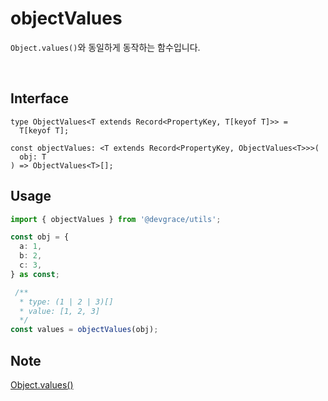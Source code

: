 # objectValues

`Object.values()`와 동일하게 동작하는 함수입니다.

<br />

## Interface
```tsx
type ObjectValues<T extends Record<PropertyKey, T[keyof T]>> =
  T[keyof T];

const objectValues: <T extends Record<PropertyKey, ObjectValues<T>>>(
  obj: T
) => ObjectValues<T>[];
```

## Usage
```ts
import { objectValues } from '@devgrace/utils';

const obj = {
  a: 1,
  b: 2,
  c: 3,
} as const;

 /**
  * type: (1 | 2 | 3)[]
  * value: [1, 2, 3]
  */
const values = objectValues(obj);
```

## Note
[Object.values()](https://developer.mozilla.org/ko/docs/Web/JavaScript/Reference/Global_Objects/Object/values)